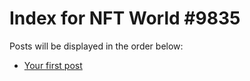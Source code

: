 # Index for NFT World #9835
Posts will be displayed in the order below:

- [Your first post](./001-first.md)

